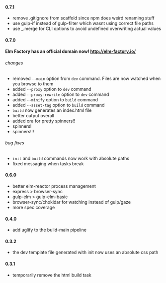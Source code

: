 #### 0.7.1
- remove .gitignore from scaffold since npm does weird renaming stuff
- use gulp-if instead of gulp-filter which wasnt using correct file paths
- use _.merge for CLI options to avoid undefined overwriting actual values

#### 0.7.0
#### Elm Factory has an official domain now! http://elm-factory.io/
###### changes
- removed `--main` option from `dev` command. Files are now watched when you browse to them
- added `--proxy` option to `dev` command
- added `--proxy-rewrite` option to `dev` command
- added `--minify` option to `build` command
- added `--asset-tag` option to `build` command
- `build` now generates an index.html file
- better output overall
- added ora for pretty spinners!!
- spinners!
- spinners!!!

###### bug fixes
- `init` and `build` commands now work with absolute paths
- fixed messaging when tasks break

#### 0.6.0
- better elm-reactor process management
- express > browser-sync
- gulp-elm > gulp-elm-basic
- browser-sync/chokidar for watching instead of gulp/gaze
- more spec coverage

#### 0.4.0

- add uglify to the build-main pipeline

#### 0.3.2

- the dev template file generated with init now uses an absolute css path

#### 0.3.1

- temporarily remove the html build task
